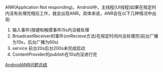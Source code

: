ANR(Application Not responding)。Android中，主线程(UI线程)如果在规定时内没有处理完相应工作，就会出现ANR。具体来说，ANR会在以下几种情况中出现:
1. 输入事件(按键和触摸事件)5s内没被处理
2. BroadcastReceiver的事件(onRecieve方法)在规定时间内没处理完(前台广播为10s，后台广播为60s)
3. service 前台20s后台200s未完成启动
4. ContentProvider的publish在10s内没进行完

[AndroidANR问题总结](https://www.jianshu.com/p/fa962a5fd939)